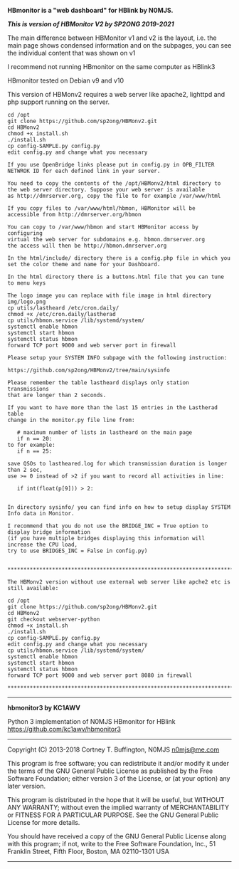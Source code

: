 **HBmonitor is a "web dashboard" for HBlink by N0MJS.**

***This is version of HBMonitor V2 by SP2ONG 2019-2021***

The main difference between HBMonitor v1 and v2 is the layout, i.e. the main page shows condensed 
information and on the subpages, you can see the individual content that was shown on v1

I recommend not running HBmonitor on the same computer as HBlink3

HBmonitor tested on Debian v9 and v10

This version of HBMonv2 requires a web server like apache2, lighttpd and 
php support running on the server. 


    cd /opt
    git clone https://github.com/sp2ong/HBMonv2.git
    cd HBMonv2
    chmod +x install.sh
    ./install.sh
    cp config-SAMPLE.py config.py
    edit config.py and change what you necessary

    If you use OpenBridge links please put in config.py in OPB_FILTER 
    NETWROK ID for each defined link in your server.  

    You need to copy the contents of the /opt/HBMonv2/html directory to 
    the web server directory. Suppose your web server is available 
    as http://dmrserver.org, copy the file to for example /var/www/html

    If you copy files to /var/www/html/hbmon, HBMonitor will be 
    accessible from http://dmrserver.org/hbmon

    You can copy to /var/www/hbmon and start HBMonitor access by configuring 
    virtual the web server for subdomains e.g. hbmon.dmrserver.org 
    the access will then be http://hbmon.dmrserver.org 

    In the html/include/ directory there is a config.php file in which you 
    set the color theme and name for your Dashboard. 

    In the html directory there is a buttons.html file that you can tune to menu keys 
    
    The logo image you can replace with file image in html directory  img/logo.png
    cp utils/lastheard /etc/cron.daily/
    chmod +x /etc/cron.daily/lastherad
    cp utils/hbmon.service /lib/systemd/system/
    systemctl enable hbmon
    systemctl start hbmon
    systemctl status hbmon
    forward TCP port 9000 and web server port in firewall
    
    Please setup your SYSTEM INFO subpage with the following instruction:
    
    https://github.com/sp2ong/HBMonv2/tree/main/sysinfo
    
    Please remember the table lastheard displays only station transmissions 
    that are longer than 2 seconds.

    If you want to have more than the last 15 entries in the Lastherad table
    change in the monitor.py file line from:
    
       # maximum number of lists in lastheard on the main page 
       if n == 20:
    to for example:
       if n == 25:
    
    save QSOs to lastheared.log for which transmission duration is longer than 2 sec, 
    use >= 0 instead of >2 if you want to record all activities in line:
    
       if int(float(p[9])) > 2:    
    
    
    In directory sysinfo/ you can find info on how to setup display SYSTEM Info data in Monitor. 

    I recommend that you do not use the BRIDGE_INC = True option to display bridge information 
    (if you have multiple bridges displaying this information will increase the CPU load, 
    try to use BRIDGES_INC = False in config.py) 
    
    
    ***************************************************************************************
    
    The HBMonv2 version without use external web server like apche2 etc is still available:
    
    cd /opt
    git clone https://github.com/sp2ong/HBMonv2.git
    cd HBMonv2
    git checkout webserver-python
    chmod +x install.sh
    ./install.sh
    cp config-SAMPLE.py config.py
    edit config.py and change what you necessary
    cp utils/hbmon.service /lib/systemd/system/
    systemctl enable hbmon
    systemctl start hbmon
    systemctl status hbmon
    forward TCP port 9000 and web server port 8080 in firewall
    
    *****************************************************************************************

---

**hbmonitor3 by KC1AWV**

Python 3 implementation of N0MJS HBmonitor for HBlink https://github.com/kc1awv/hbmonitor3 

---

Copyright (C) 2013-2018  Cortney T. Buffington, N0MJS <n0mjs@me.com>

This program is free software; you can redistribute it and/or modify it under the terms of the GNU General Public License as published by the Free Software Foundation; either version 3 of 
the License, or (at your option) any later version.

This program is distributed in the hope that it will be useful, but WITHOUT ANY WARRANTY; without even the implied warranty of MERCHANTABILITY or FITNESS FOR A PARTICULAR PURPOSE. See the 
GNU General Public License for more details.

You should have received a copy of the GNU General Public License along with this program; if not, write to the Free Software Foundation, Inc., 51 Franklin Street, Fifth Floor, Boston, MA 
02110-1301  USA

---

